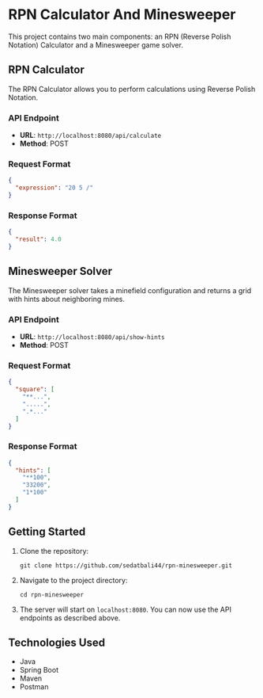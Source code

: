 # RPN Calculator And Minesweeper

This project contains two main components: an RPN (Reverse Polish Notation) Calculator and a Minesweeper game solver.

## RPN Calculator

The RPN Calculator allows you to perform calculations using Reverse Polish Notation.

### API Endpoint

- **URL**: `http://localhost:8080/api/calculate`
- **Method**: POST

### Request Format

```json
{
  "expression": "20 5 /"
}
```

### Response Format

```json
{
  "result": 4.0
}
```

## Minesweeper Solver

The Minesweeper solver takes a minefield configuration and returns a grid with hints about neighboring mines.

### API Endpoint

- **URL**: `http://localhost:8080/api/show-hints`
- **Method**: POST

### Request Format

```json
{
  "square": [
    "**...",
    ".....",
    ".*..."
  ]
}
```

### Response Format

```json
{
  "hints": [
    "**100",
    "33200",
    "1*100"
  ]
}
```

## Getting Started

1. Clone the repository:
   ```
   git clone https://github.com/sedatbali44/rpn-minesweeper.git
   ```

2. Navigate to the project directory:
   ```
   cd rpn-minesweeper
   ```


3. The server will start on `localhost:8080`. You can now use the API endpoints as described above.

## Technologies Used

- Java
- Spring Boot
- Maven
- Postman
